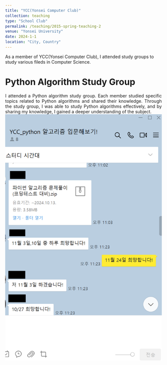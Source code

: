 ```yaml
---
title: "YCC(Yonsei Computer Club)"
collection: teaching
type: "School Club"
permalink: /teaching/2015-spring-teaching-2
venue: "Yonsei University"
date: 2024-1-1
location: "City, Country"
---
```


As a member of YCC(Yonsei Computer Club), I attended study groups to study various fileds in Computer Science.

**Python Algorithm Study Group**
=====

<div align="justify">
I attended a Python algorithm study group. Each member studied specific topics related to Python algorithms and shared their knowledge. Through the study group, I was able to study Python algorithms effectively, and by sharing my knowledge, I gained a deeper understanding of the subject. <br/><img src='/images/groupstudy.png'>
</div>
